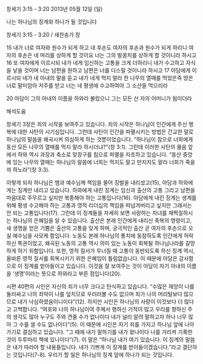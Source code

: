 창세기 3:15 - 3:20 
2013년 05월 12일 (일)

나는 하나님의 징계와 하나가 될 것입니다



창세기 3:15 - 3:20 / 새찬송가  장


15 내가 너로 여자와 원수가 되게 하고 네 후손도 여자의 후손과 원수가 되게 하리니 여자의 후손은 네 머리를 상하게 할 것이요 너는 그의 발꿈치를 상하게 할 것이니라 하시고
16 또 여자에게 이르시되 내가 네게 임신하는 고통을 크게 더하리니 네가 수고하고 자식을 낳을 것이며 너는 남편을 원하고 남편은 너를 다스릴 것이니라 하시고
17 아담에게 이르시되 네가 네 아내의 말을 듣고 내가 네게 먹지 말라 한 나무의 열매를 먹었은즉 땅은 너로 말미암아 저주를 받고 너는 네 평생에 수고하여야 그 소산을 먹으리라

20 아담이 그의 아내의 이름을 하와라 불렀으니 그는 모든 산 자의 어머니가 됨이더라

해석도움





창세기 3장은 죄의 시작을 보여주고 있습니다. 죄의 시작은 하나님이 인간에게 주신 행복에 대한 사탄의 시기심입니다. 그런데 사탄이 인간을 파멸시키는 방법은 간교한 말로 하나님의 말씀을 왜곡시켜 의심하게 하는 것뿐이었습니다. “하나님이 참으로 너희에게 동산 모든 나무의 열매를 먹지 말라 하시더냐?”(창 3:1). 그런데 이러한 사탄의 물음 앞에서 하와 역시 과장과 축소로 맞장구를 침으로 파멸을 자초하고 있습니다. “동산 중앙에 있는 나무의 열매는 하나님의 말씀에 너희는 먹지도 말고 만지지도 말라 너희가 죽을까 하노라”(창 3:3). 

이렇게 되자 하나님은 뱀과 예수님께 책임을 물어 징벌을 내리셨고(15), 아담과 하와에게는 징계만 내리고 있습니다. 하와에게 내린 징계는 임신과 출산의 고통 그리고 남편을 마음대로 주무르고 싶지만 복종해야 하는 고통입니다(16). 아담에게 내린 징계는 생계를 위해 평생 수고해야 하는 고통과 영적 리더십의 책임을 떠넘겨버리고 싶지만 그래서는 안 되는 고통입니다(17). 그런데 이 징계들을 자세히 보면 사랑하는 자녀를 채찍질하시는 하나님의 은혜임을 알 수 있습니다. 출산은 본래 인간에게 내리신 축복의 명령이고, 새 생명을 얻은 기쁨은 출산의 고통을 잊게 하며, 궁극적인 출산 곧 여자의 후손으로 오실 예수님을 사모케 함입니다. 노동도 본래 하나님의 통치에 동참하도록 인간에게 허락하신 특권이었고, 왜곡된 노동의 고통 역시 의미 있는 노동이 회복될 하나님나라를 갈망하게 하기 위함입니다. 또한, 영적 질서가 무너질 때 고통이 동반되도록 하신 징계 역시, 올바른 영적 질서를 회복시키기 위한 은혜임이 틀림없습니다. 이 때문에 아담은 감사함으로 이 징계를 받아들이고 있습니다. 이것을 잘 보여주는 것이 아담이 자기 아내의 이름을 ‘생명’이라는 뜻으로 하와라고 부른 점입니다(20).  

시편 40편의 시인은 자신의 죄가 너무 크다고 탄식하고 있습니다. 
“수많은 재앙이 나를 둘러싸고 나의 죄악이 나를 덮치므로 우러러볼 수도 없으며 죄가 나의 머리털보다 많으므로 내가 낙심하였음이니이다”(12).
하지만 시인은 하나님의 사랑이 이것보다 더 많다고 고백합니다. 
“여호와 나의 하나님이여 주께서 행하신 기적이 많고 우리를 향하신 주의 생각도 많아 누구도 주와 견줄 수가 없나이다 내가 널리 알려 말하고자 하나 너무 많아 그 수를 셀 수도 없나이다”(5).
이 때문에 시인은 자기 죄를 가지고 하나님 앞에 나아가기로 결심하고 있습니다. 
“그 때에 내가 말하기를 내가 왔나이다 나를 가리켜 기록한 것이 두루마리 책에 있나이다”(7).
이 말은 “하나님 내가 여기 있습니다. 이 징계의 말씀은 내가 따라야 할 내용들입니다. 내가 기쁘게 이 징계를 받아들이겠습니다.”라고 결단하는 것입니다(7-8). 우리가 할 일은 하나님의 징계 앞에 하나가 되는 것입니다.